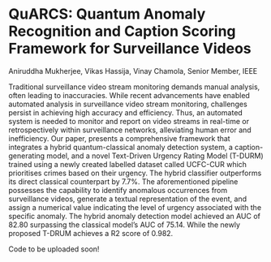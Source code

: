 # QuARCS: Quantum Anomaly Recognition and Caption Scoring Framework for Surveillance Videos
Aniruddha Mukherjee, Vikas Hassija, Vinay Chamola, Senior Member, IEEE

Traditional surveillance video stream monitoring demands manual analysis, often leading to inaccuracies. While recent advancements have enabled automated analysis in surveillance video stream monitoring, challenges persist in achieving high accuracy and efficiency. Thus, an automated system is needed to monitor and report on video streams in real-time or retrospectively within surveillance networks, alleviating human error and inefficiency. Our paper, presents a comprehensive framework that integrates a hybrid quantum-classical anomaly detection system, a caption-generating model, and a novel Text-Driven Urgency Rating Model (T-DURM) trained using a newly created labelled dataset called UCFC-CUR which prioritises crimes based on their urgency. The hybrid classifier outperforms its direct classical counterpart by 7.7%. The aforementioned pipeline possesses the capability to identify anomalous occurrences from surveillance videos, generate a textual representation of the event, and assign a numerical value indicating the level of urgency associated with the specific anomaly. The hybrid anomaly detection model achieved an AUC of 82.80 surpassing the classical model’s AUC of 75.14. While the newly proposed T-DRUM achieves a R2 score of 0.982.

Code to be uploaded soon!
